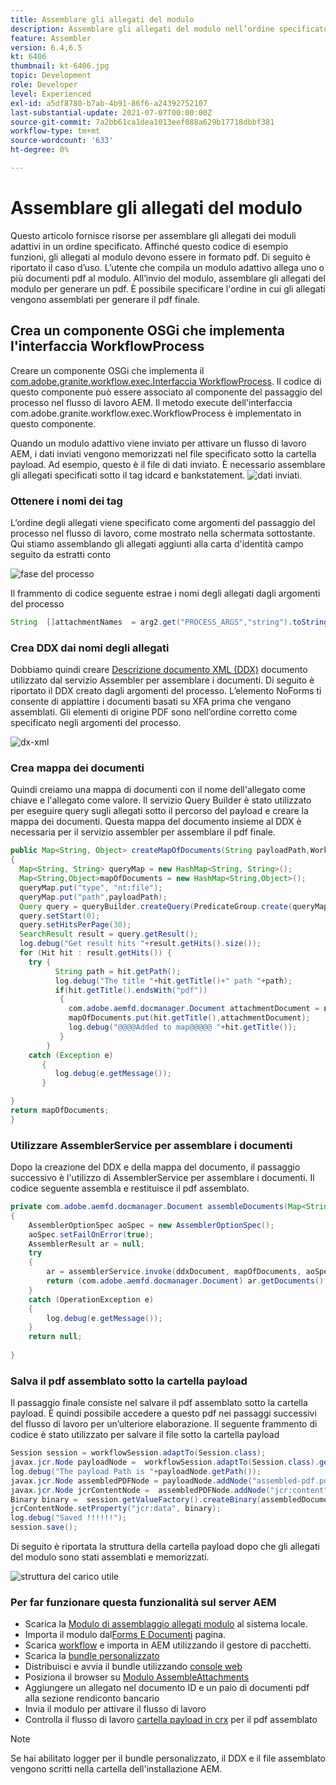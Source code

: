 ```yaml
---
title: Assemblare gli allegati del modulo
description: Assemblare gli allegati del modulo nell’ordine specificato
feature: Assembler
version: 6.4,6.5
kt: 6406
thumbnail: kt-6406.jpg
topic: Development
role: Developer
level: Experienced
exl-id: a5df8780-b7ab-4b91-86f6-a24392752107
last-substantial-update: 2021-07-07T00:00:00Z
source-git-commit: 7a2bb61ca1dea1013eef088a629b17718dbbf381
workflow-type: tm+mt
source-wordcount: '633'
ht-degree: 0%

---
```


# Assemblare gli allegati del modulo

Questo articolo fornisce risorse per assemblare gli allegati dei moduli adattivi in un ordine specificato. Affinché questo codice di esempio funzioni, gli allegati al modulo devono essere in formato pdf. Di seguito è riportato il caso d’uso.
L’utente che compila un modulo adattivo allega uno o più documenti pdf al modulo.
All’invio del modulo, assemblare gli allegati del modulo per generare un pdf. È possibile specificare l&#39;ordine in cui gli allegati vengono assemblati per generare il pdf finale.

## Crea un componente OSGi che implementa l&#39;interfaccia WorkflowProcess

Creare un componente OSGi che implementa il [com.adobe.granite.workflow.exec.Interfaccia WorkflowProcess](https://helpx.adobe.com/experience-manager/6-5/sites/developing/using/reference-materials/javadoc/com/adobe/granite/workflow/exec/WorkflowProcess.html). Il codice di questo componente può essere associato al componente del passaggio del processo nel flusso di lavoro AEM. Il metodo execute dell&#39;interfaccia com.adobe.granite.workflow.exec.WorkflowProcess è implementato in questo componente.

Quando un modulo adattivo viene inviato per attivare un flusso di lavoro AEM, i dati inviati vengono memorizzati nel file specificato sotto la cartella payload. Ad esempio, questo è il file di dati inviato. È necessario assemblare gli allegati specificati sotto il tag idcard e bankstatement.
![dati inviati](assets/submitted-data.JPG).

### Ottenere i nomi dei tag

L’ordine degli allegati viene specificato come argomenti del passaggio del processo nel flusso di lavoro, come mostrato nella schermata sottostante. Qui stiamo assemblando gli allegati aggiunti alla carta d&#39;identità campo seguito da estratti conto

![fase del processo](assets/process-step.JPG)

Il frammento di codice seguente estrae i nomi degli allegati dagli argomenti del processo

```java
String  []attachmentNames  = arg2.get("PROCESS_ARGS","string").toString().split(",");
```

### Crea DDX dai nomi degli allegati

Dobbiamo quindi creare [Descrizione documento XML (DDX)](https://helpx.adobe.com/pdf/aem-forms/6-2/ddxRef.pdf) documento utilizzato dal servizio Assembler per assemblare i documenti. Di seguito è riportato il DDX creato dagli argomenti del processo. L’elemento NoForms ti consente di appiattire i documenti basati su XFA prima che vengano assemblati. Gli elementi di origine PDF sono nell’ordine corretto come specificato negli argomenti del processo.

![dx-xml](assets/ddx.PNG)

### Crea mappa dei documenti

Quindi creiamo una mappa di documenti con il nome dell&#39;allegato come chiave e l&#39;allegato come valore. Il servizio Query Builder è stato utilizzato per eseguire query sugli allegati sotto il percorso del payload e creare la mappa dei documenti. Questa mappa del documento insieme al DDX è necessaria per il servizio assembler per assemblare il pdf finale.

```java
public Map<String, Object> createMapOfDocuments(String payloadPath,WorkflowSession workflowSession )
{
  Map<String, String> queryMap = new HashMap<String, String>();
  Map<String,Object>mapOfDocuments = new HashMap<String,Object>();
  queryMap.put("type", "nt:file");
  queryMap.put("path",payloadPath);
  Query query = queryBuilder.createQuery(PredicateGroup.create(queryMap),workflowSession.adaptTo(Session.class));
  query.setStart(0);
  query.setHitsPerPage(30);
  SearchResult result = query.getResult();
  log.debug("Get result hits "+result.getHits().size());
  for (Hit hit : result.getHits()) {
    try {
          String path = hit.getPath();
          log.debug("The title "+hit.getTitle()+" path "+path);
          if(hit.getTitle().endsWith("pdf"))
           {
             com.adobe.aemfd.docmanager.Document attachmentDocument = new com.adobe.aemfd.docmanager.Document(path);
             mapOfDocuments.put(hit.getTitle(),attachmentDocument);
             log.debug("@@@@Added to map@@@@@ "+hit.getTitle());
           }
        }
    catch (Exception e)
       {
          log.debug(e.getMessage());
       }

}
return mapOfDocuments;
}
```

### Utilizzare AssemblerService per assemblare i documenti

Dopo la creazione del DDX e della mappa del documento, il passaggio successivo è l&#39;utilizzo di AssemblerService per assemblare i documenti.
Il codice seguente assembla e restituisce il pdf assemblato.

```java
private com.adobe.aemfd.docmanager.Document assembleDocuments(Map<String, Object> mapOfDocuments, com.adobe.aemfd.docmanager.Document ddxDocument)
{
    AssemblerOptionSpec aoSpec = new AssemblerOptionSpec();
    aoSpec.setFailOnError(true);
    AssemblerResult ar = null;
    try
    {
        ar = assemblerService.invoke(ddxDocument, mapOfDocuments, aoSpec);
        return (com.adobe.aemfd.docmanager.Document) ar.getDocuments().get("GeneratedDocument.pdf");
    }
    catch (OperationException e)
    {
        log.debug(e.getMessage());
    }
    return null;
    
}
```

### Salva il pdf assemblato sotto la cartella payload

Il passaggio finale consiste nel salvare il pdf assemblato sotto la cartella payload. È quindi possibile accedere a questo pdf nei passaggi successivi del flusso di lavoro per un’ulteriore elaborazione.
Il seguente frammento di codice è stato utilizzato per salvare il file sotto la cartella payload

```java
Session session = workflowSession.adaptTo(Session.class);
javax.jcr.Node payloadNode =  workflowSession.adaptTo(Session.class).getNode(workItem.getWorkflowData().getPayload().toString());
log.debug("The payload Path is "+payloadNode.getPath());
javax.jcr.Node assembledPDFNode = payloadNode.addNode("assembled-pdf.pdf", "nt:file"); 
javax.jcr.Node jcrContentNode =  assembledPDFNode.addNode("jcr:content", "nt:resource");
Binary binary =  session.getValueFactory().createBinary(assembledDocument.getInputStream());
jcrContentNode.setProperty("jcr:data", binary);
log.debug("Saved !!!!!!"); 
session.save();
```

Di seguito è riportata la struttura della cartella payload dopo che gli allegati del modulo sono stati assemblati e memorizzati.

![struttura del carico utile](assets/payload-structure.JPG)

### Per far funzionare questa funzionalità sul server AEM

* Scarica la [Modulo di assemblaggio allegati modulo](assets/assemble-form-attachments-af.zip) al sistema locale.
* Importa il modulo dal[Forms E Documenti](http://localhost:4502/aem/forms.html/content/dam/formsanddocuments) pagina.
* Scarica [workflow](assets/assemble-form-attachments.zip) e importa in AEM utilizzando il gestore di pacchetti.
* Scarica la [bundle personalizzato](assets/assembletaskattachments.assembletaskattachments.core-1.0-SNAPSHOT.jar)
* Distribuisci e avvia il bundle utilizzando [console web](http://localhost:4502/system/console/bundles)
* Posiziona il browser su [Modulo AssembleAttachments](http://localhost:4502/content/dam/formsanddocuments/assembleattachments/jcr:content?wcmmode=disabled)
* Aggiungere un allegato nel documento ID e un paio di documenti pdf alla sezione rendiconto bancario
* Invia il modulo per attivare il flusso di lavoro
* Controlla il flusso di lavoro [cartella payload in crx](http://localhost:4502/crx/de/index.jsp#/var/fd/dashboard/payload) per il pdf assemblato

>[!NOTE]
> Se hai abilitato logger per il bundle personalizzato, il DDX e il file assemblato vengono scritti nella cartella dell&#39;installazione AEM.

